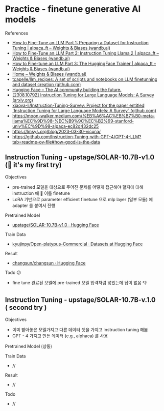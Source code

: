 # Practice - finetune generative AI models

References

* [How to Fine-Tune an LLM Part 1: Preparing a Dataset for Instruction Tuning | alpaca\_ft – Weights & Biases (wandb.ai)](https://wandb.ai/capecape/alpaca_ft/reports/How-to-Fine-Tune-an-LLM-Part-1-Preparing-a-Dataset-for-Instruction-Tuning--Vmlldzo1NTcxNzE2#%F0%9F%91%89-continue-to-part-2:-training-our-llm)
* [How to Fine-Tune an LLM Part 2: Instruction Tuning Llama 2 | alpaca\_ft – Weights & Biases (wandb.ai)](https://wandb.ai/capecape/alpaca_ft/reports/How-to-Fine-Tune-an-LLM-Part-2-Instruction-Tuning-Llama-2--Vmlldzo1NjY0MjE1)
* [How to Fine-tune an LLM Part 3: The HuggingFace Trainer | alpaca\_ft – Weights & Biases (wandb.ai)](https://wandb.ai/capecape/alpaca_ft/reports/How-to-Fine-tune-an-LLM-Part-3-The-HuggingFace-Trainer--Vmlldzo1OTEyNjMy)
* [Home – Weights & Biases (wandb.ai)](https://wandb.ai/home)
* [tcapelle/llm\_recipes: A set of scripts and notebooks on LLM finetunning and dataset creation (github.com)](https://github.com/tcapelle/llm_recipes)
* [Hugging Face – The AI community building the future.](https://huggingface.co/kyujinpy)
* [[2308.10792] Instruction Tuning for Large Language Models: A Survey (arxiv.org)](https://arxiv.org/abs/2308.10792)
* [xiaoya-li/Instruction-Tuning-Survey: Project for the paper entitled \`Instruction Tuning for Large Language Models: A Survey\` (github.com)](https://github.com/xiaoya-li/Instruction-Tuning-Survey)
* https://moon-walker.medium.com/%EB%A6%AC%EB%B7%B0-meta-llama%EC%9D%98-%EC%B9%9C%EC%B2%99-stanford-univ%EC%9D%98-alpaca-ec82d432dc25
* https://lmsys.org/blog/2023-03-30-vicuna/
* https://github.com/Instruction-Tuning-with-GPT-4/GPT-4-LLM?tab=readme-ov-file#how-good-is-the-data

## Instruction Tuning - upstage/SOLAR-10.7B-v1.0 (🚀️ it's my first  try)

Objectives

- pre-trained 모델을 대상으로 주어진 문제를 어떻게 접근해야 할지에 대해 instruction 에 🚀️ 이를 finetune
- LoRA 기반으로 parameter efficient finetune 으로 mlp layer (일부 모듈) 에 adapter 를 붙여서 진행

Pretrained Model

- [upstage/SOLAR-10.7B-v1.0 · Hugging Face](https://huggingface.co/upstage/SOLAR-10.7B-v1.0)

Train Data

- [kyujinpy/Open-platypus-Commercial · Datasets at Hugging Face](https://huggingface.co/datasets/kyujinpy/Open-platypus-Commercial)

Result

- [changsun/changsun · Hugging Face](https://huggingface.co/changsun/changsun)

Todo 😕

- fine tune 완료된 모델에 pre-trained 모델 입력처럼 넣었는데 답이 없음 👎

## Instruction Tuning - upstage/SOLAR-10.7B-v.1.0 ( second try )

Objectives

- 이미 받아놓은 모델가지고 다른 데이터 셋을 가지고 instruction tuning 해봄
- GPT - 4 가지고 만든 데이터 (e.g., alphaca) 를 사용

Pretrained Model (상동)

Train Data

- //

Result

- //

Todo

- //
